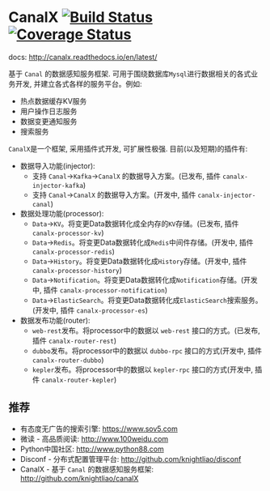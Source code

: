 CanalX [![Build Status](https://travis-ci.org/knightliao/CanalX.svg?branch=master)](https://travis-ci.org/knightliao/CanalX) [![Coverage Status](https://coveralls.io/repos/knightliao/CanalX/badge.png?branch=master)](https://coveralls.io/r/knightliao/CanalX?branch=master)
=======

docs: http://canalx.readthedocs.io/en/latest/

基于 `Canal` 的数据感知服务框架. 可用于围绕数据库`Mysql`进行数据相关的各式业务开发, 并建立各式各样的服务平台。例如:

- 热点数据缓存KV服务
- 用户操作日志服务
- 数据变更通知服务
- 搜索服务

`CanalX`是一个框架, 采用插件式开发, 可扩展性极强. 目前(以及短期)的插件有:

- 数据导入功能(injector):
	- 支持 `Canal`->`Kafka`->`CanalX` 的数据导入方案。(已发布, 插件 `canalx-injector-kafka`)
	- 支持 `Canal`->`CanalX` 的数据导入方案。(开发中, 插件 `canalx-injector-canal`)
- 数据处理功能(processor):
	- `Data`->`KV`。将变更Data数据转化成全内存的`KV`存储。(已发布, 插件 `canalx-processor-kv`)
	- `Data`->`Redis`。将变更Data数据转化成`Redis`中间件存储。(开发中, 插件 `canalx-processor-redis`)
	- `Data`->`History`。将变更Data数据转化成`History`存储。(开发中, 插件 `canalx-processor-history`)
	- `Data`->`Notification`。将变更Data数据转化成`Notification`存储。(开发中, 插件 `canalx-processor-notification`)
	- `Data`->`ElasticSearch`。将变更Data数据转化成`ElasticSearch`搜索服务。(开发中, 插件 `canalx-processor-es`)
- 数据发布功能(router):
	- `web-rest`发布。将processor中的数据以 `web-rest` 接口的方式。(已发布, 插件 `canalx-router-rest`)
	- `dubbo`发布。将processor中的数据以 `dubbo-rpc` 接口的方式(开发中, 插件 `canalx-router-dubbo`)
	- `kepler`发布。将processor中的数据以 `kepler-rpc` 接口的方式(开发中, 插件 `canalx-router-kepler`)

## 推荐

- 有态度无广告的搜索引擎: https://www.sov5.com
- 微读 - 高品质阅读: http://www.100weidu.com
- Python中国社区: http://www.python88.com
- Disconf - 分布式配置管理平台: http://github.com/knightliao/disconf
- CanalX - 基于 `Canal` 的数据感知服务框架: http://github.com/knightliao/canalX